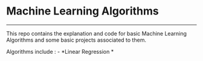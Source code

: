# Machine Learning Algorithms
--- 
This repo contains the explanation and code for basic Machine Learning Algorithms and some basic projects associated to them.


Algorithms include : - 
*Linear Regression
*